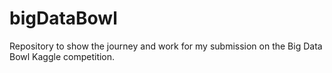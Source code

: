 # bigDataBowl
Repository to show the journey and work for my submission on the Big Data Bowl Kaggle competition. 

